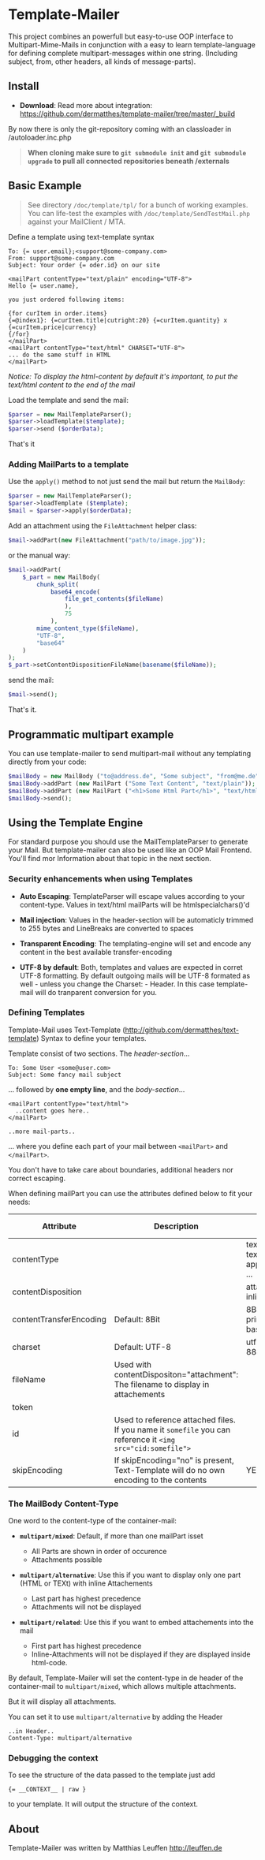 # Template-Mailer

This project combines an powerfull but easy-to-use OOP interface to Multipart-Mime-Mails in conjunction
 with a easy to learn template-language for defining complete multipart-messages within one string. (Including
 subject, from, other headers, all kinds of message-parts).

## Install

* __Download__: Read more about integration: https://github.com/dermatthes/template-mailer/tree/master/_build

By now there is only the git-repository coming with an classloader in /autoloader.inc.php

> __When cloning make sure to `git submodule init` and `git submodule upgrade` to pull all connected
> repositories beneath /externals__

## Basic Example
> See directory `/doc/template/tpl/` for a bunch of working examples. You can life-test the examples with 
> `/doc/template/SendTestMail.php` against your MailClient / MTA.

Define a template using text-template syntax

```
To: {= user.email};<support@some-company.com>
From: support@some-company.com
Subject: Your order {= oder.id} on our site

<mailPart contentType="text/plain" encoding="UTF-8">
Hello {= user.name},

you just ordered following items:

{for curItem in order.items}
{=@index1}: {=curItem.title|cutright:20} {=curItem.quantity} x {=curItem.price|currency}
{/for}
</mailPart>
<mailPart contentType="text/html" CHARSET="UTF-8">
... do the same stuff in HTML
</mailPart>
```
*Notice: To display the html-content by default it's important, to put the text/html content to the end of the mail*

Load the template and send the mail:

```php
$parser = new MailTemplateParser();
$parser->loadTemplate($template);
$parser->send ($orderData);
```
That's it


### Adding MailParts to a template

Use the `apply()` method to not just send the mail but return the `MailBody`:

```php
$parser = new MailTemplateParser();
$parser->loadTemplate ($template);
$mail = $parser->apply($orderData);
```

Add an attachment using the `FileAttachment` helper class:

```php
$mail->addPart(new FileAttachment("path/to/image.jpg"));
```

or the manual way:

```php
$mail->addPart(
    $_part = new MailBody(
        chunk_split(
            base64_encode(
                file_get_contents($fileName)
                ),
                75
            ),    
        mime_content_type($fileName),
        "UTF-8",
        "base64"
    )
);
$_part->setContentDispositionFileName(basename($fileName));
```

send the mail:

```php
$mail->send();
```

That's it.

## Programmatic multipart example
You can use template-mailer to send multipart-mail without any templating directly from your code:


```php
$mailBody = new MailBody ("to@address.de", "Some subject", "from@me.de");
$mailBody->addPart (new MailPart ("Some Text Content", "text/plain"));
$mailBody->addPart (new MailPart ("<h1>Some Html Part</h1>", "text/html"));
$mailBody->send();
```


## Using the Template Engine

For standard purpose you should use the MailTemplateParser to generate your Mail. But template-mailer can
also be used like an OOP Mail Frontend. You'll find mor Information about that topic in the next section.

### Security enhancements when using Templates

* __Auto Escaping__: TemplateParser will escape values according to your content-type. Values in
    text/html mailParts will be htmlspecialchars()'d

* __Mail injection__: Values in the header-section will be automaticly trimmed to 255 bytes and LineBreaks
    are converted to spaces

* __Transparent Encoding__: The templating-engine will set and encode any content in the best available
    transfer-encoding

* __UTF-8 by default__: Both, templates and values are expected in corret UTF-8 formatting. By default
    outgoing mails will be UTF-8 formated as well - unless you change the Charset: - Header. In this case
    template-mail will do tranparent conversion for you.

### Defining Templates

Template-Mail uses Text-Template (http://github.com/dermatthes/text-template) Syntax to define your
templates.

Template consist of two sections. The *header-section*...

```
To: Some User <some@user.com>
Subject: Some fancy mail subject
```
... followed by __one empty line__, and the *body-section*...
```
<mailPart contentType="text/html">
  ..content goes here..
</mailPart>

..more mail-parts..
```
... where you define each part of your mail between `<mailPart>` and `</mailPart>`.

You don't have to take care about boundaries, additional headers nor correct escaping.

When defining mailPart you can use the attributes defined below to fit your needs:

| Attribute              | Description                                 | Allowed values |
|------------------------|---------------------------------------------|----------------|
| contentType            |                                             | text/plain, text/html, application/pdf, ... |
| contentDisposition     |                                             | attachment, inline |
| contentTransferEncoding| Default: 8Bit                               | 8Bit, quoted-printable, base64 |
| charset                | Default: UTF-8                              | utf-8, iso-8895-1, ...|
| fileName               | Used with contentDispositon="attachment": The filename to display in attachements |  |
| token                  |           | |
| id                     | Used to reference attached files. If you name it `somefile` you can reference it `<img src="cid:somefile">` |  |
| skipEncoding           | If skipEncoding="no" is present, Text-Template will do no own encoding to the contents | YES, NO |


### The MailBody Content-Type

One word to the content-type of the container-mail:

* __`multipart/mixed`__: Default, if more than one mailPart isset
    * All Parts are shown in order of occurence
    * Attachments possible
    
* __`multipart/alternative`__: Use this if you want to display only one part (HTML or TEXt) with inline Attachements
    * Last part has highest precedence
    * Attachments will not be displayed

* __`multipart/related`__: Use this if you want to embed attachements into the mail
    * First part has highest precedence
    * Inline-Attachments will not be displayed if they are displayed inside html-code.


By default, Template-Mailer will set the content-type in de header of the container-mail to `multipart/mixed`, which
allows multiple attachments.

But it will display all attachments.

You can set it to use `multipart/alternative` by adding the Header

```
..in Header..
Content-Type: multipart/alternative
```

### Debugging the context

To see the structure of the data passed to the template just add

```
{= __CONTEXT__ | raw } 
```

to your template. It will output the structure of the context.



## About
Template-Mailer was written by Matthias Leuffen <http://leuffen.de>


